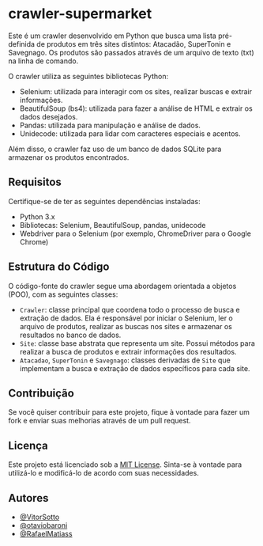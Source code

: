 # crawler-supermarket

Este é um crawler desenvolvido em Python que busca uma lista pré-definida de produtos em três sites distintos: Atacadão, SuperTonin e Savegnago. Os produtos são passados através de um arquivo de texto (txt) na linha de comando.

O crawler utiliza as seguintes bibliotecas Python:

- Selenium: utilizada para interagir com os sites, realizar buscas e extrair informações.
- BeautifulSoup (bs4): utilizada para fazer a análise de HTML e extrair os dados desejados.
- Pandas: utilizada para manipulação e análise de dados.
- Unidecode: utilizada para lidar com caracteres especiais e acentos.

Além disso, o crawler faz uso de um banco de dados SQLite para armazenar os produtos encontrados.

## Requisitos

Certifique-se de ter as seguintes dependências instaladas:

- Python 3.x
- Bibliotecas: Selenium, BeautifulSoup, pandas, unidecode
- Webdriver para o Selenium (por exemplo, ChromeDriver para o Google Chrome)

## Estrutura do Código

O código-fonte do crawler segue uma abordagem orientada a objetos (POO), com as seguintes classes:

- `Crawler`: classe principal que coordena todo o processo de busca e extração de dados. Ela é responsável por iniciar o Selenium, ler o arquivo de produtos, realizar as buscas nos sites e armazenar os resultados no banco de dados.
- `Site`: classe base abstrata que representa um site. Possui métodos para realizar a busca de produtos e extrair informações dos resultados.
- `Atacadao`, `SuperTonin` e `Savegnago`: classes derivadas de `Site` que implementam a busca e extração de dados específicos para cada site.

## Contribuição

Se você quiser contribuir para este projeto, fique à vontade para fazer um fork e enviar suas melhorias através de um pull request.

## Licença

Este projeto está licenciado sob a [MIT License](https://opensource.org/licenses/MIT). Sinta-se à vontade para utilizá-lo e modificá-lo de acordo com suas necessidades.

## Autores

- [@VitorSotto](https://github.com/VitorSotto)
- [@otaviobaroni](https://github.com/otaviobaroni)
- [@RafaelMatiass](https://github.com/RafaelMatiass)
